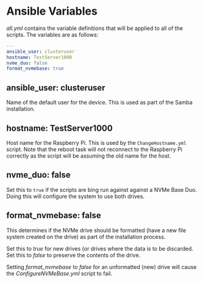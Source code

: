 # Ansible Variables

<i>all.yml</i> contains the variable definitions that will be applied to all of the scripts. The variables are as follows:

```yaml
---
ansible_user: clusteruser
hostname: TestServer1000
nvme_duo: false
format_nvmebase: true
```

## ansible_user: clusteruser

Name of the default user for the device.  This is used as part of the Samba installation.

## hostname: TestServer1000

Host name for the Raspberry Pi.  This is used by the `ChangeHostname.yml` script.  Note that the reboot task will not reconnect to the Raspberry Pi correctly as the script will be assuming the old name for the host.

## nvme_duo: false

Set this to `true` if the scripts are bing run against against a NVMe Base Duo.  Doing this will configure the system to use both drives.

## format_nvmebase: false

This determines if the NVMe drive should be formatted (have a new file system created on the drive) as part of the installation process.

Set this to <i>true</i> for new drives (or drives where the data is to be discarded.  Set this to <i>false</i> to preserve the contents of the drive.

Setting <i>format_nvmebase</i> to <i>false</i> for an unformatted (new) drive will cause the <i>ConfigureNVMeBase.yml</i> script to fail.

